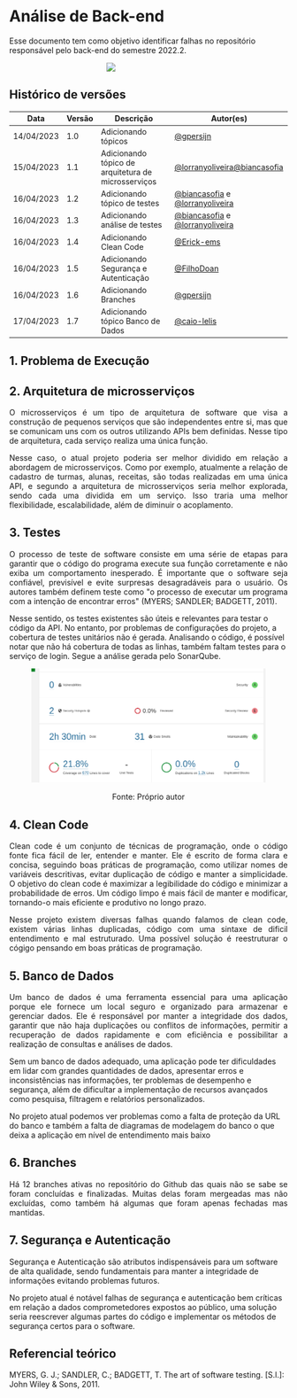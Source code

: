 # Análise de Back-end

Esse documento tem como objetivo identificar falhas no repositório responsável pelo back-end do semestre 2022.2.

<div style="display: flex; justify-content: center; align-items:center;">
    <img src="./assets/analyze/backend.png" style="width: 30%;">
</div>

## Histórico de versões

| Data       | Versão | Descrição                                           | Autor(es)                                                                                               |
| ---------- | ------ | --------------------------------------------------- | ------------------------------------------------------------------------------------------------------- |
| 14/04/2023 | 1.0    | Adicionando tópicos                                 | [@gpersijn](http://github.com/gpersijn)                                                                 |
| 15/04/2023 | 1.1    | Adicionando tópico de arquitetura de microsserviços | [@lorranyoliveira](https://github.com/lorranyoliveira)[@biancasofia](https://github.com/biancasofia)    |
| 16/04/2023 | 1.2    | Adicionando tópico de testes                        | [@biancasofia](https://github.com/biancasofia) e [@lorranyoliveira](https://github.com/lorranyoliveira) |
| 16/04/2023 | 1.3    | Adicionando análise de testes                       | [@biancasofia](https://github.com/biancasofia) e [@lorranyoliveira](https://github.com/lorranyoliveira) |
| 16/04/2023 | 1.4    | Adicionando Clean Code                              | [@Erick-ems](https://github.com/Erick-ems)                                                              |
| 16/04/2023 | 1.5    | Adicionando Segurança e Autenticação                | [@FilhoDoan](https://github.com/FilhoDoan)                                                              |
| 16/04/2023 | 1.6    | Adicionando Branches                                | [@gpersijn](https://github.com/gpersijn)                                                                |
| 17/04/2023   | 1.7  | Adicionando tópico Banco de Dados                   | [@caio-lelis](https://github.com/caio-lelis)      

## 1. Problema de Execução

<p align="justify">

</p>

## 2. Arquitetura de microsserviços

<p align="justify">
O microsserviços é um tipo de arquitetura de software que visa a construção de pequenos serviços que são independentes entre si, mas que se comunicam uns com os outros utilizando APIs bem definidas. Nesse tipo de arquitetura, cada serviço realiza uma única função.
</p>

<p align="justify">
Nesse caso, o atual projeto poderia ser melhor dividido em relação a abordagem de microsserviços. Como por exemplo, atualmente a relação de cadastro de turmas, alunas, receitas, são todas realizadas em uma única API, e segundo a arquitetura de microsserviços seria melhor explorada, sendo cada uma dividida em um serviço. Isso traria uma melhor flexibilidade, escalabilidade, além de diminuir o acoplamento.
</p>

## 3. Testes

<p align="justify">
O processo de teste de software consiste em uma série de etapas para garantir que o código do programa execute sua função corretamente e não exiba um comportamento inesperado. É importante que o software seja confiável, previsível e evite surpresas desagradáveis ​​para o usuário. Os autores também definem teste como "o processo de executar um programa com a intenção de encontrar erros" (MYERS; SANDLER; BADGETT, 2011).

Nesse sentido, os testes existentes são úteis e relevantes para testar o código da API. No entanto, por problemas de configurações do projeto, a cobertura de testes unitários não é gerada. Analisando o código, é possível notar que não há cobertura de todas as linhas, também faltam testes para o serviço de login.
Segue a análise gerada pelo SonarQube.

<figure>

![Análise SonarQube](../assets/analyze/cobertura.png)

  <figcaption style="text-align: center !important">
    Fonte: Próprio autor
  </figcaption>
</figure>

## 4. Clean Code

<p align="justify">
Clean code é um conjunto de técnicas de programação, onde o código fonte fica fácil de ler, entender e manter. Ele é escrito de forma clara e concisa, seguindo boas práticas de programação, como utilizar nomes de variáveis descritivas, evitar duplicação de código e manter a simplicidade. O objetivo do clean code é maximizar a legibilidade do código e minimizar a probabilidade de erros. Um código limpo é mais fácil de manter e modificar, tornando-o mais eficiente e produtivo no longo prazo.
</p>
<p align="justify">
Nesse projeto existem diversas falhas quando falamos de clean code, existem várias linhas
duplicadas, código com uma sintaxe de dificil entendimento e mal estruturado. Uma possível
solução é reestruturar o cógigo pensando em boas práticas de programação.

</p>

## 5. Banco de Dados
<p align="justify">
Um banco de dados é uma ferramenta essencial para uma aplicação porque ele fornece um local seguro e organizado para armazenar e gerenciar dados. Ele é responsável por manter a integridade dos dados, garantir que não haja duplicações ou conflitos de informações, permitir a recuperação de dados rapidamente e com eficiência e possibilitar a realização de consultas e análises de dados.

Sem um banco de dados adequado, uma aplicação pode ter dificuldades em lidar com grandes quantidades de dados, apresentar erros e inconsistências nas informações, ter problemas de desempenho e segurança, além de dificultar a implementação de recursos avançados como pesquisa, filtragem e relatórios personalizados.

No projeto atual podemos ver problemas como a falta de proteção da URL do banco e também a falta de diagramas de modelagem do banco o que deixa a aplicação em nível de entendimento mais baixo
</p>


## 6. Branches

<p align="justify">
Há 12 branches ativas no repositório do Github das quais não se sabe se foram concluídas e finalizadas. Muitas delas foram mergeadas mas não excluídas, como também há algumas que foram apenas fechadas mas mantidas. 
</p>

## 7. Segurança e Autenticação

<p align ="justify">

Segurança e Autenticação são atributos indispensáveis para um software de alta qualidade, sendo fundamentais para manter a integridade de informações evitando problemas futuros.

No projeto atual é notável falhas de segurança e autenticação bem críticas em relação a dados comprometedores expostos ao público, uma solução seria reescrever algumas partes do código e implementar os métodos de segurança certos para o software.

</p>

## Referencial teórico

MYERS, G. J.; SANDLER, C.; BADGETT, T. The art of software testing. [S.l.]: John
Wiley & Sons, 2011.
